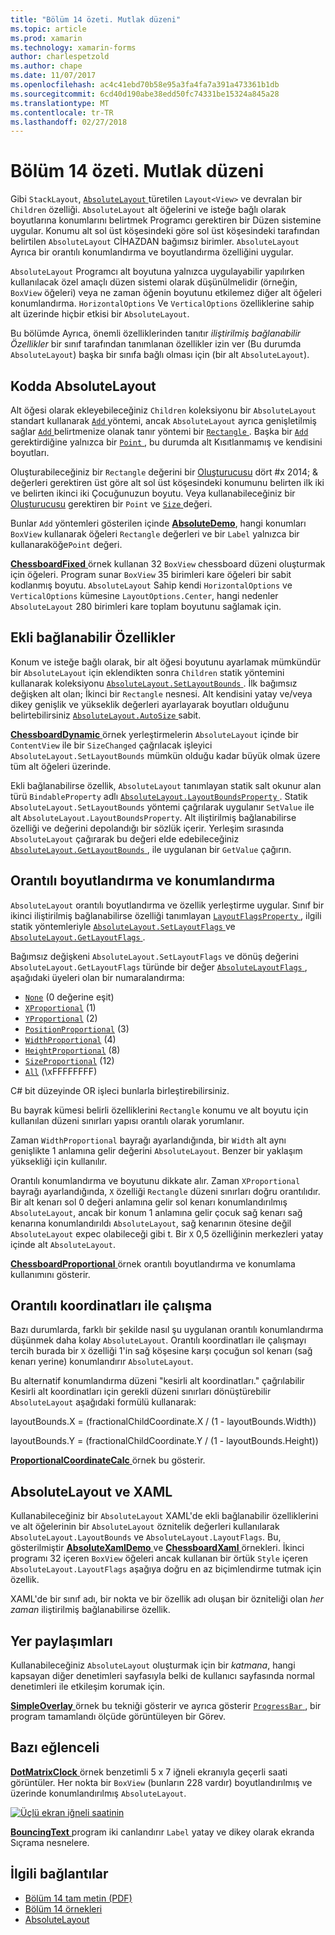 ```yaml
---
title: "Bölüm 14 özeti. Mutlak düzeni"
ms.topic: article
ms.prod: xamarin
ms.technology: xamarin-forms
author: charlespetzold
ms.author: chape
ms.date: 11/07/2017
ms.openlocfilehash: ac4c41ebd70b58e95a3fa4fa7a391a473361b1db
ms.sourcegitcommit: 6cd40d190abe38edd50fc74331be15324a845a28
ms.translationtype: MT
ms.contentlocale: tr-TR
ms.lasthandoff: 02/27/2018
---
```

# <a name="summary-of-chapter-14-absolute-layout"></a>Bölüm 14 özeti. Mutlak düzeni

Gibi `StackLayout`, [ `AbsoluteLayout` ](https://developer.xamarin.com/api/type/Xamarin.Forms.AbsoluteLayout/) türetilen `Layout<View>` ve devralan bir `Children` özelliği. `AbsoluteLayout` alt öğelerini ve isteğe bağlı olarak boyutlarına konumlarını belirtmek Programcı gerektiren bir Düzen sistemine uygular. Konumu alt sol üst köşesindeki göre sol üst köşesindeki tarafından belirtilen `AbsoluteLayout` CİHAZDAN bağımsız birimler. `AbsoluteLayout` Ayrıca bir orantılı konumlandırma ve boyutlandırma özelliğini uygular.

`AbsoluteLayout` Programcı alt boyutuna yalnızca uygulayabilir yapılırken kullanılacak özel amaçlı düzen sistemi olarak düşünülmelidir (örneğin, `BoxView` öğeleri) veya ne zaman öğenin boyutunu etkilemez diğer alt öğeleri konumlandırma. `HorizontalOptions` Ve `VerticalOptions` özelliklerine sahip alt üzerinde hiçbir etkisi bir `AbsoluteLayout`.

Bu bölümde Ayrıca, önemli özelliklerinden tanıtır *iliştirilmiş bağlanabilir Özellikler* bir sınıf tarafından tanımlanan özellikler izin ver (Bu durumda `AbsoluteLayout`) başka bir sınıfa bağlı olması için (bir alt `AbsoluteLayout`).

## <a name="absolutelayout-in-code"></a>Kodda AbsoluteLayout

Alt öğesi olarak ekleyebileceğiniz `Children` koleksiyonu bir `AbsoluteLayout` standart kullanarak [ `Add` ](https://developer.xamarin.com/api/member/System.Collections.Generic.ICollection%3CT%3E.Add/p/T/) yöntemi, ancak `AbsoluteLayout` ayrıca genişletilmiş sağlar [ `Add` ](https://developer.xamarin.com/api/member/Xamarin.Forms.AbsoluteLayout+IAbsoluteList%3CT%3E.Add/p/Xamarin.Forms.View/Xamarin.Forms.Rectangle/Xamarin.Forms.AbsoluteLayoutFlags/) belirtmenize olanak tanır yöntemi bir [ `Rectangle` ](https://developer.xamarin.com/api/type/Xamarin.Forms.Rectangle/). Başka bir [ `Add` ](https://developer.xamarin.com/api/member/Xamarin.Forms.AbsoluteLayout+IAbsoluteList%3CT%3E.Add/p/Xamarin.Forms.View/Xamarin.Forms.Point/) gerektirdiğine yalnızca bir [ `Point` ](https://developer.xamarin.com/api/type/Xamarin.Forms.Point/), bu durumda alt Kısıtlanmamış ve kendisini boyutları.

Oluşturabileceğiniz bir `Rectangle` değerini bir [Oluşturucusu](https://developer.xamarin.com/api/constructor/Xamarin.Forms.Rectangle.Rectangle/p/System.Double/System.Double/System.Double/System.Double/) dört #x 2014; & değerleri gerektiren üst göre alt sol üst köşesindeki konumunu belirten ilk iki ve belirten ikinci iki Çocuğunuzun boyutu. Veya kullanabileceğiniz bir [Oluşturucusu](https://developer.xamarin.com/api/constructor/Xamarin.Forms.Rectangle.Rectangle/p/Xamarin.Forms.Point/Xamarin.Forms.Size/) gerektiren bir `Point` ve [ `Size` ](https://developer.xamarin.com/api/type/Xamarin.Forms.Size/) değeri.

Bunlar `Add` yöntemleri gösterilen içinde [ **AbsoluteDemo**](https://github.com/xamarin/xamarin-forms-book-samples/tree/master/Chapter14/AbsoluteDemo), hangi konumları `BoxView` kullanarak öğeleri `Rectangle` değerleri ve bir `Label` yalnızca bir kullanaraköğe`Point` değeri.

[ **ChessboardFixed** ](https://github.com/xamarin/xamarin-forms-book-samples/tree/master/Chapter14/ChessboardFixed) örnek kullanan 32 `BoxView` chessboard düzeni oluşturmak için öğeleri. Program sunar `BoxView` 35 birimleri kare öğeleri bir sabit kodlanmış boyutu. `AbsoluteLayout` Sahip kendi `HorizontalOptions` ve `VerticalOptions` kümesine `LayoutOptions.Center`, hangi nedenler `AbsoluteLayout` 280 birimleri kare toplam boyutunu sağlamak için.

## <a name="attached-bindable-properties"></a>Ekli bağlanabilir Özellikler

Konum ve isteğe bağlı olarak, bir alt öğesi boyutunu ayarlamak mümkündür bir `AbsoluteLayout` için eklendikten sonra `Children` statik yöntemini kullanarak koleksiyonu [ `AbsoluteLayout.SetLayoutBounds` ](https://developer.xamarin.com/api/member/Xamarin.Forms.AbsoluteLayout.SetLayoutBounds/p/Xamarin.Forms.BindableObject/Xamarin.Forms.Rectangle/). İlk bağımsız değişken alt olan; İkinci bir `Rectangle` nesnesi. Alt kendisini yatay ve/veya dikey genişlik ve yükseklik değerleri ayarlayarak boyutları olduğunu belirtebilirsiniz [ `AbsoluteLayout.AutoSize` ](https://developer.xamarin.com/api/property/Xamarin.Forms.AbsoluteLayout.AutoSize/) sabit.

[ **ChessboardDynamic** ](https://github.com/xamarin/xamarin-forms-book-samples/tree/master/Chapter14/ChessboardDynamic) örnek yerleştirmelerin `AbsoluteLayout` içinde bir `ContentView` ile bir `SizeChanged` çağrılacak işleyici `AbsoluteLayout.SetLayoutBounds` mümkün olduğu kadar büyük olmak üzere tüm alt öğeleri üzerinde.  

Ekli bağlanabilirse özellik, `AbsoluteLayout` tanımlayan statik salt okunur alan türü `BindableProperty` adlı [ `AbsoluteLayout.LayoutBoundsProperty` ](https://developer.xamarin.com/api/field/Xamarin.Forms.AbsoluteLayout.LayoutBoundsProperty/). Statik `AbsoluteLayout.SetLayoutBounds` yöntemi çağrılarak uygulanır `SetValue` ile alt `AbsoluteLayout.LayoutBoundsProperty`. Alt iliştirilmiş bağlanabilirse özelliği ve değerini depolandığı bir sözlük içerir. Yerleşim sırasında `AbsoluteLayout` çağırarak bu değeri elde edebileceğiniz [ `AbsoluteLayout.GetLayoutBounds` ](https://developer.xamarin.com/api/member/Xamarin.Forms.AbsoluteLayout.GetLayoutBounds/p/Xamarin.Forms.BindableObject/), ile uygulanan bir `GetValue` çağırın.

## <a name="proportional-sizing-and-positioning"></a>Orantılı boyutlandırma ve konumlandırma

`AbsoluteLayout` orantılı boyutlandırma ve özellik yerleştirme uygular. Sınıf bir ikinci iliştirilmiş bağlanabilirse özelliği tanımlayan [ `LayoutFlagsProperty` ](https://developer.xamarin.com/api/field/Xamarin.Forms.AbsoluteLayout.LayoutFlagsProperty/), ilgili statik yöntemleriyle [ `AbsoluteLayout.SetLayoutFlags` ](https://developer.xamarin.com/api/member/Xamarin.Forms.AbsoluteLayout.SetLayoutFlags/p/Xamarin.Forms.BindableObject/Xamarin.Forms.AbsoluteLayoutFlags/) ve [ `AbsoluteLayout.GetLayoutFlags` ](https://developer.xamarin.com/api/member/Xamarin.Forms.AbsoluteLayout.GetLayoutFlags/p/Xamarin.Forms.BindableObject/).

Bağımsız değişkeni `AbsoluteLayout.SetLayoutFlags` ve dönüş değerini `AbsoluteLayout.GetLayoutFlags` türünde bir değer [ `AbsoluteLayoutFlags` ](https://developer.xamarin.com/api/type/Xamarin.Forms.AbsoluteLayoutFlags/), aşağıdaki üyeleri olan bir numaralandırma:

- [`None`](https://developer.xamarin.com/api/field/Xamarin.Forms.AbsoluteLayoutFlags.None/) (0 değerine eşit)
- [`XProportional`](https://developer.xamarin.com/api/field/Xamarin.Forms.AbsoluteLayoutFlags.XProportional/) (1)
- [`YProportional`](https://developer.xamarin.com/api/field/Xamarin.Forms.AbsoluteLayoutFlags.YProportional/) (2)
- [`PositionProportional`](https://developer.xamarin.com/api/field/Xamarin.Forms.AbsoluteLayoutFlags.PositionProportional/) (3)
- [`WidthProportional`](https://developer.xamarin.com/api/field/Xamarin.Forms.AbsoluteLayoutFlags.WidthProportional/) (4)
- [`HeightProportional`](https://developer.xamarin.com/api/field/Xamarin.Forms.AbsoluteLayoutFlags.HeightProportional/) (8)
- [`SizeProportional`](https://developer.xamarin.com/api/field/Xamarin.Forms.AbsoluteLayoutFlags.SizeProportional/) (12)
- [`All`](https://developer.xamarin.com/api/field/Xamarin.Forms.AbsoluteLayoutFlags.All/) (\xFFFFFFFF)

C# bit düzeyinde OR işleci bunlarla birleştirebilirsiniz.

Bu bayrak kümesi belirli özelliklerini `Rectangle` konumu ve alt boyutu için kullanılan düzeni sınırları yapısı orantılı olarak yorumlanır.

Zaman `WidthProportional` bayrağı ayarlandığında, bir `Width` alt aynı genişlikte 1 anlamına gelir değerini `AbsoluteLayout`. Benzer bir yaklaşım yüksekliği için kullanılır.

Orantılı konumlandırma ve boyutunu dikkate alır. Zaman `XProportional` bayrağı ayarlandığında, `X` özelliği `Rectangle` düzeni sınırları doğru orantılıdır. Bir alt kenarı sol 0 değeri anlamına gelir sol kenarı konumlandırılmış `AbsoluteLayout`, ancak bir konum 1 anlamına gelir çocuk sağ kenarı sağ kenarına konumlandırıldı `AbsoluteLayout`, sağ kenarının ötesine değil `AbsoluteLayout` expec olabileceği gibi t. Bir `X` 0,5 özelliğinin merkezleri yatay içinde alt `AbsoluteLayout`.

[ **ChessboardProportional** ](https://github.com/xamarin/xamarin-forms-book-samples/tree/master/Chapter14/ChessboardProportional) örnek orantılı boyutlandırma ve konumlama kullanımını gösterir.

## <a name="working-with-proportional-coordinates"></a>Orantılı koordinatları ile çalışma

Bazı durumlarda, farklı bir şekilde nasıl şu uygulanan orantılı konumlandırma düşünmek daha kolay `AbsoluteLayout`. Orantılı koordinatları ile çalışmayı tercih burada bir `X` özelliği 1'in sağ köşesine karşı çocuğun sol kenarı (sağ kenarı yerine) konumlandırır `AbsoluteLayout`.

Bu alternatif konumlandırma düzeni "kesirli alt koordinatları." çağrılabilir Kesirli alt koordinatları için gerekli düzeni sınırları dönüştürebilir `AbsoluteLayout` aşağıdaki formülü kullanarak:

layoutBounds.X = (fractionalChildCoordinate.X / (1 - layoutBounds.Width))

layoutBounds.Y = (fractionalChildCoordinate.Y / (1 - layoutBounds.Height))

[ **ProportionalCoordinateCalc** ](https://github.com/xamarin/xamarin-forms-book-samples/tree/master/Chapter14/PropCoordCalc) örnek bu gösterir.

## <a name="absolutelayout-and-xaml"></a>AbsoluteLayout ve XAML

Kullanabileceğiniz bir `AbsoluteLayout` XAML'de ekli bağlanabilir özelliklerini ve alt öğelerinin bir `AbsoluteLayout` öznitelik değerleri kullanılarak `AbsoluteLayout.LayoutBounds` ve `AbsoluteLayout.LayoutFlags`. Bu, gösterilmiştir [ **AbsoluteXamlDemo** ](https://github.com/xamarin/xamarin-forms-book-samples/tree/master/Chapter14/AbsoluteXamlDemo) ve [ **ChessboardXaml** ](https://github.com/xamarin/xamarin-forms-book-samples/tree/master/Chapter14/ChessboardXaml) örnekleri. İkinci programı 32 içeren `BoxView` öğeleri ancak kullanan bir örtük `Style` içeren `AbsoluteLayout.LayoutFlags` aşağıya doğru en az biçimlendirme tutmak için özellik.

XAML'de bir sınıf adı, bir nokta ve bir özellik adı oluşan bir özniteliği olan *her zaman* iliştirilmiş bağlanabilirse özellik.

## <a name="overlays"></a>Yer paylaşımları

Kullanabileceğiniz `AbsoluteLayout` oluşturmak için bir *katmana*, hangi kapsayan diğer denetimleri sayfasıyla belki de kullanıcı sayfasında normal denetimleri ile etkileşim korumak için. 

[ **SimpleOverlay** ](https://github.com/xamarin/xamarin-forms-book-samples/tree/master/Chapter14/SimpleOverlay) örnek bu tekniği gösterir ve ayrıca gösterir [ `ProgressBar` ](https://developer.xamarin.com/api/type/Xamarin.Forms.ProgressBar/), bir program tamamlandı ölçüde görüntüleyen bir Görev.

## <a name="some-fun"></a>Bazı eğlenceli

[ **DotMatrixClock** ](https://github.com/xamarin/xamarin-forms-book-samples/tree/master/Chapter14/DotMatrixClock) örnek benzetimli 5 x 7 iğneli ekranıyla geçerli saati görüntüler. Her nokta bir `BoxView` (bunların 228 vardır) boyutlandırılmış ve üzerinde konumlandırılmış `AbsoluteLayout`.

[![Üçlü ekran iğneli saatinin](images/ch14fg08-small.png "iğneli saati")](images/ch14fg08-large.png "iğneli saati")

[ **BouncingText** ](https://github.com/xamarin/xamarin-forms-book-samples/tree/master/Chapter14/BouncingText) program iki canlandırır `Label` yatay ve dikey olarak ekranda Sıçrama nesnelere.



## <a name="related-links"></a>İlgili bağlantılar

- [Bölüm 14 tam metin (PDF)](https://download.xamarin.com/developer/xamarin-forms-book/XamarinFormsBook-Ch14-Apr2016.pdf)
- [Bölüm 14 örnekleri](https://github.com/xamarin/xamarin-forms-book-samples/tree/master/Chapter14)
- [AbsoluteLayout](~/xamarin-forms/user-interface/layouts/absolute-layout.md)
